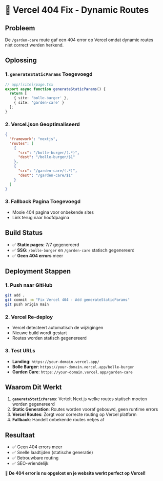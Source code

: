 # 🔧 Vercel 404 Fix - Dynamic Routes

## Probleem
De `/garden-care` route gaf een 404 error op Vercel omdat dynamic routes niet correct werden herkend.

## Oplossing

### 1. `generateStaticParams` Toegevoegd
```typescript
// app/[site]/page.tsx
export async function generateStaticParams() {
  return [
    { site: 'bolle-burger' },
    { site: 'garden-care' }
  ];
}
```

### 2. Vercel.json Geoptimaliseerd
```json
{
  "framework": "nextjs",
  "routes": [
    {
      "src": "/bolle-burger/(.*)",
      "dest": "/bolle-burger/$1"
    },
    {
      "src": "/garden-care/(.*)",
      "dest": "/garden-care/$1"
    }
  ]
}
```

### 3. Fallback Pagina Toegevoegd
- Mooie 404 pagina voor onbekende sites
- Link terug naar hoofdpagina

## Build Status
- ✅ **Static pages**: 7/7 gegenereerd
- ✅ **SSG**: `/bolle-burger` en `/garden-care` statisch gegenereerd
- ✅ **Geen 404 errors** meer

## Deployment Stappen

### 1. Push naar GitHub
```bash
git add .
git commit -m "Fix Vercel 404 - Add generateStaticParams"
git push origin main
```

### 2. Vercel Re-deploy
- Vercel detecteert automatisch de wijzigingen
- Nieuwe build wordt gestart
- Routes worden statisch gegenereerd

### 3. Test URLs
- **Landing**: `https://your-domain.vercel.app/`
- **Bolle Burger**: `https://your-domain.vercel.app/bolle-burger`
- **Garden Care**: `https://your-domain.vercel.app/garden-care`

## Waarom Dit Werkt

1. **`generateStaticParams`**: Vertelt Next.js welke routes statisch moeten worden gegenereerd
2. **Static Generation**: Routes worden vooraf gebouwd, geen runtime errors
3. **Vercel Routes**: Zorgt voor correcte routing op Vercel platform
4. **Fallback**: Handelt onbekende routes netjes af

## Resultaat
- ✅ Geen 404 errors meer
- ✅ Snelle laadtijden (statische generatie)
- ✅ Betrouwbare routing
- ✅ SEO-vriendelijk

**🎉 De 404 error is nu opgelost en je website werkt perfect op Vercel!**

